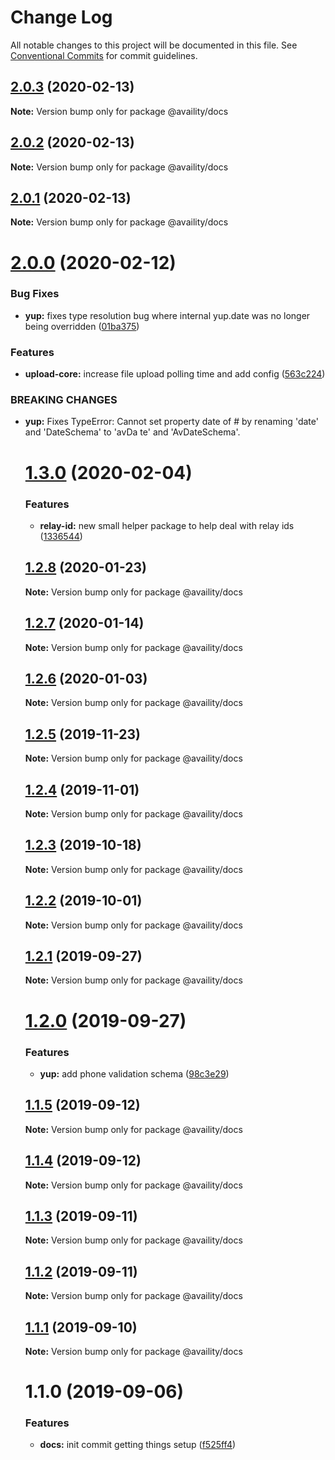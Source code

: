 # Change Log

All notable changes to this project will be documented in this file.
See [Conventional Commits](https://conventionalcommits.org) for commit guidelines.

## [2.0.3](https://github.com/Availity/sdk-js/compare/@availity/docs@2.0.0...@availity/docs@2.0.3) (2020-02-13)

**Note:** Version bump only for package @availity/docs





## [2.0.2](https://github.com/Availity/sdk-js/compare/@availity/docs@2.0.1...@availity/docs@2.0.2) (2020-02-13)

**Note:** Version bump only for package @availity/docs





## [2.0.1](https://github.com/Availity/sdk-js/compare/@availity/docs@2.0.0...@availity/docs@2.0.1) (2020-02-13)

**Note:** Version bump only for package @availity/docs





# [2.0.0](https://github.com/Availity/sdk-js/compare/@availity/docs@1.3.0...@availity/docs@2.0.0) (2020-02-12)


### Bug Fixes

* **yup:** fixes type resolution bug where internal yup.date was no longer being overridden ([01ba375](https://github.com/Availity/sdk-js/commit/01ba3752455b98ebd701d5cfddeb4ab79af3c1a3))


### Features

* **upload-core:** increase file upload polling time and add config ([563c224](https://github.com/Availity/sdk-js/commit/563c224ca393c7f10da708266d73ee7ea27a02d1))


### BREAKING CHANGES

* **yup:** Fixes TypeError: Cannot set property date of #<Object> by renaming 'date' and 'DateSchema' to 'avDa
te' and 'AvDateSchema'.





# [1.3.0](https://github.com/Availity/sdk-js/compare/@availity/docs@1.2.8...@availity/docs@1.3.0) (2020-02-04)


### Features

* **relay-id:** new small helper package to help deal with relay ids ([1336544](https://github.com/Availity/sdk-js/commit/1336544))





## [1.2.8](https://github.com/Availity/sdk-js/compare/@availity/docs@1.2.7...@availity/docs@1.2.8) (2020-01-23)

**Note:** Version bump only for package @availity/docs





## [1.2.7](https://github.com/Availity/sdk-js/compare/@availity/docs@1.2.6...@availity/docs@1.2.7) (2020-01-14)

**Note:** Version bump only for package @availity/docs

## [1.2.6](https://github.com/Availity/sdk-js/compare/@availity/docs@1.2.5...@availity/docs@1.2.6) (2020-01-03)

**Note:** Version bump only for package @availity/docs

## [1.2.5](https://github.com/Availity/sdk-js/compare/@availity/docs@1.2.4...@availity/docs@1.2.5) (2019-11-23)

**Note:** Version bump only for package @availity/docs

## [1.2.4](https://github.com/Availity/sdk-js/compare/@availity/docs@1.2.3...@availity/docs@1.2.4) (2019-11-01)

**Note:** Version bump only for package @availity/docs

## [1.2.3](https://github.com/Availity/sdk-js/compare/@availity/docs@1.2.2...@availity/docs@1.2.3) (2019-10-18)

**Note:** Version bump only for package @availity/docs

## [1.2.2](https://github.com/Availity/sdk-js/compare/@availity/docs@1.2.1...@availity/docs@1.2.2) (2019-10-01)

**Note:** Version bump only for package @availity/docs

## [1.2.1](https://github.com/Availity/sdk-js/compare/@availity/docs@1.2.0...@availity/docs@1.2.1) (2019-09-27)

**Note:** Version bump only for package @availity/docs

# [1.2.0](https://github.com/Availity/sdk-js/compare/@availity/docs@1.1.5...@availity/docs@1.2.0) (2019-09-27)

### Features

-   **yup:** add phone validation schema ([98c3e29](https://github.com/Availity/sdk-js/commit/98c3e29))

## [1.1.5](https://github.com/Availity/sdk-js/compare/@availity/docs@1.1.4...@availity/docs@1.1.5) (2019-09-12)

**Note:** Version bump only for package @availity/docs

## [1.1.4](https://github.com/Availity/sdk-js/compare/@availity/docs@1.1.3...@availity/docs@1.1.4) (2019-09-12)

**Note:** Version bump only for package @availity/docs

## [1.1.3](https://github.com/Availity/sdk-js/compare/@availity/docs@1.1.2...@availity/docs@1.1.3) (2019-09-11)

**Note:** Version bump only for package @availity/docs

## [1.1.2](https://github.com/Availity/sdk-js/compare/@availity/docs@1.1.1...@availity/docs@1.1.2) (2019-09-11)

**Note:** Version bump only for package @availity/docs

## [1.1.1](https://github.com/Availity/sdk-js/compare/@availity/docs@1.1.0...@availity/docs@1.1.1) (2019-09-10)

**Note:** Version bump only for package @availity/docs

# 1.1.0 (2019-09-06)

### Features

-   **docs:** init commit getting things setup ([f525ff4](https://github.com/Availity/sdk-js/commit/f525ff4))
